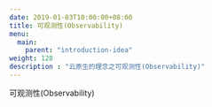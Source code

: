 ```yaml
---
date: 2019-01-03T10:00:00+08:00
title: 可观测性(Observability)
menu:
  main:
    parent: "introduction-idea"
weight: 128
description : "云原生的理念之可观测性(Observability)"
---
```




可观测性(Observability)










